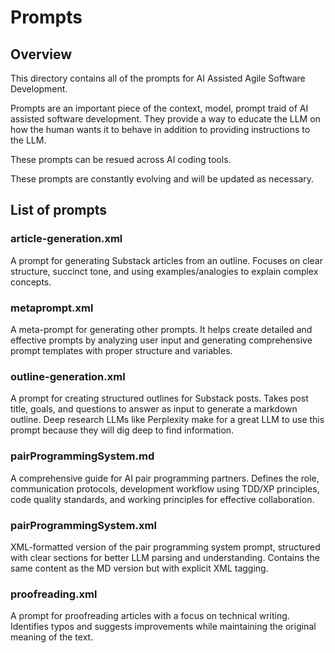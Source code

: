 # Prompts

## Overview
This directory contains all of the prompts for AI Assisted Agile Software Development.

Prompts are an important piece of the context, model, prompt traid of AI assisted
software development. They provide a way to educate the LLM on how the human wants
it to behave in addition to providing instructions to the LLM.

These prompts can be resued across AI coding tools.

These prompts are constantly evolving and will be updated as necessary.

## List of prompts

### article-generation.xml
A prompt for generating Substack articles from an outline. Focuses on clear structure, succinct tone, and using examples/analogies to explain complex concepts.

### metaprompt.xml
A meta-prompt for generating other prompts. It helps create detailed and effective prompts by analyzing user input and generating comprehensive prompt templates with proper structure and variables.

### outline-generation.xml
A prompt for creating structured outlines for Substack posts. Takes post title, goals, and questions to answer as input to generate a markdown outline. Deep research LLMs like Perplexity make for a great LLM to use this prompt because they will dig deep to find information.

### pairProgrammingSystem.md
A comprehensive guide for AI pair programming partners. Defines the role, communication protocols, development workflow using TDD/XP principles, code quality standards, and working principles for effective collaboration.

### pairProgrammingSystem.xml
XML-formatted version of the pair programming system prompt, structured with clear sections for better LLM parsing and understanding. Contains the same content as the MD version but with explicit XML tagging.

### proofreading.xml
A prompt for proofreading articles with a focus on technical writing. Identifies typos and suggests improvements while maintaining the original meaning of the text.
